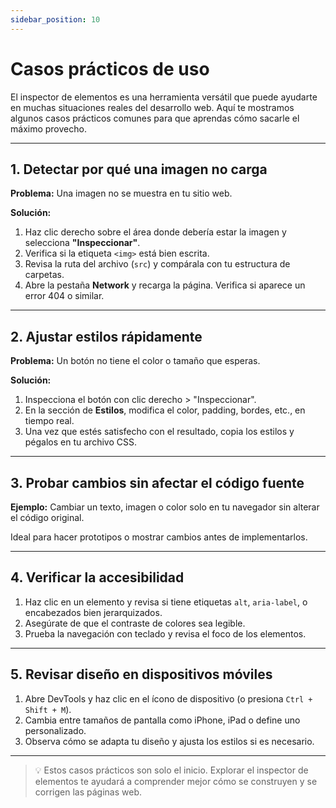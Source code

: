 ```yaml
---
sidebar_position: 10
---
```


# Casos prácticos de uso

El inspector de elementos es una herramienta versátil que puede ayudarte en muchas situaciones reales del desarrollo web. Aquí te mostramos algunos casos prácticos comunes para que aprendas cómo sacarle el máximo provecho.

---

## 1. Detectar por qué una imagen no carga

**Problema:** Una imagen no se muestra en tu sitio web.

**Solución:**

1. Haz clic derecho sobre el área donde debería estar la imagen y selecciona **"Inspeccionar"**.
2. Verifica si la etiqueta `<img>` está bien escrita.
3. Revisa la ruta del archivo (`src`) y compárala con tu estructura de carpetas.
4. Abre la pestaña **Network** y recarga la página. Verifica si aparece un error 404 o similar.

---

## 2. Ajustar estilos rápidamente

**Problema:** Un botón no tiene el color o tamaño que esperas.

**Solución:**

1. Inspecciona el botón con clic derecho > "Inspeccionar".
2. En la sección de **Estilos**, modifica el color, padding, bordes, etc., en tiempo real.
3. Una vez que estés satisfecho con el resultado, copia los estilos y pégalos en tu archivo CSS.

---

## 3. Probar cambios sin afectar el código fuente

**Ejemplo:** Cambiar un texto, imagen o color solo en tu navegador sin alterar el código original.

Ideal para hacer prototipos o mostrar cambios antes de implementarlos.

---

## 4. Verificar la accesibilidad

1. Haz clic en un elemento y revisa si tiene etiquetas `alt`, `aria-label`, o encabezados bien jerarquizados.
2. Asegúrate de que el contraste de colores sea legible.
3. Prueba la navegación con teclado y revisa el foco de los elementos.

---

## 5. Revisar diseño en dispositivos móviles

1. Abre DevTools y haz clic en el ícono de dispositivo (o presiona `Ctrl + Shift + M`).
2. Cambia entre tamaños de pantalla como iPhone, iPad o define uno personalizado.
3. Observa cómo se adapta tu diseño y ajusta los estilos si es necesario.

---

> 💡 Estos casos prácticos son solo el inicio. Explorar el inspector de elementos te ayudará a comprender mejor cómo se construyen y se corrigen las páginas web.

